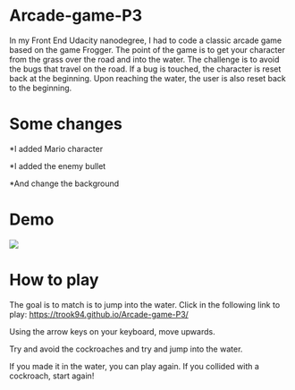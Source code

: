 # Arcade-game-P3

In my Front End Udacity nanodegree, I had to code a classic arcade game based on the game Frogger. The point of the game is to get your character from the grass over the road and into the water. The challenge is to avoid the bugs that travel on the road. If a bug is touched, the character is reset back at the beginning. Upon reaching the water, the user is also reset back to the beginning.



# Some changes

*I added Mario character


*I added the enemy bullet


*And change the background


# Demo

<img src="images\gamee.gif">


# How to play

The goal is to match is to jump into the water. Click in the following link to play: https://trook94.github.io/Arcade-game-P3/

Using the arrow keys on your keyboard, move upwards.

Try and avoid the cockroaches and try and jump into the water.

If you made it in the water, you can play again. If you collided with a cockroach, start again!
